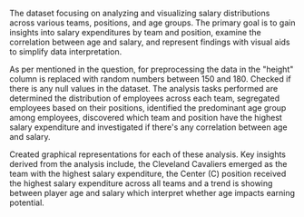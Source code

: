 The dataset focusing on analyzing and visualizing salary distributions across various teams, positions, and age groups. 
The primary goal is to gain insights into salary expenditures by team and position, examine the correlation between age and salary, 
and represent findings with visual aids to simplify data interpretation.

As per mentioned in the question, for preprocessing the data in the "height" column is replaced with random numbers between 150 and 180. 
Checked if there is any null values in the dataset. The analysis tasks performed are determined the distribution of employees across each team, 
segregated employees based on their positions, identified the predominant age group among employees, discovered which team and position have the 
highest salary expenditure and investigated if there's any correlation between age and salary.

Created graphical representations for each of these analysis. Key insights derived from the analysis include, the Cleveland Cavaliers emerged as the team 
with the highest salary expenditure, the Center (C) position received the highest salary expenditure across all teams and a trend is showing 
between player age and salary which interpret whether age impacts earning potential.
